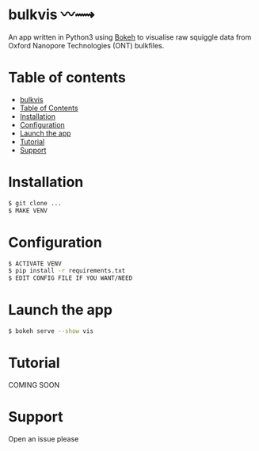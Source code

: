 bulkvis 〰⟿
=======

An app written in Python3 using [Bokeh](https://github.com/bokeh/bokeh/) to visualise raw squiggle data from Oxford Nanopore Technologies (ONT) bulkfiles. 

Table of contents
=================

 * [bulkvis](#bulkvis)
 * [Table of Contents](#table-of-contents)
 * [Installation](#installation)
 * [Configuration](#configuration)
 * [Launch the app](#launch-the-app)
 * [Tutorial](#tutorial)
 * [Support](#support)

Installation
============

```bash
$ git clone ...
$ MAKE VENV
```

Configuration
=============

```bash
$ ACTIVATE VENV
$ pip install -r requirements.txt
$ EDIT CONFIG FILE IF YOU WANT/NEED
```

Launch the app
==============

```bash
$ bokeh serve --show vis
```

Tutorial
========

COMING SOON

Support
=======

Open an issue please

